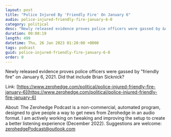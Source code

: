 ```yaml
---
layout: post
title: "Police Injured By 'Friendly Fire' On January 6"
audio: police-injured-friendly-fire-january-6-0
category: political
desc: "Newly released evidence proves police officers were gassed by &quot;friendly fire&quot; on January 6, 2021. Did that include Brian Sicknick?"
duration: 00:08:19
length: 499
datetime: Thu, 26 Jan 2023 01:20:00 +0000
tags: podcast
guid: police-injured-friendly-fire-january-6-0
order: 0
---
```

Newly released evidence proves police officers were gassed by &quot;friendly fire&quot; on January 6, 2021. Did that include Brian Sicknick?

Link: [https://www.zerohedge.com/political/police-injured-friendly-fire-january-6](https://www.zerohedge.com/political/police-injured-friendly-fire-january-6)

About: The Zerohedge Podcast is a non-commercial, automated program, designed to give people a way to get news from Zerohedge in an audio format.  I am actively working on tweaking and improving the setup to create a better listening experience (December 2022).  Suggestions are welcome: [zerohedgePodcast@outlook.com](mailto:zerohedgePodcast@outlook.com)